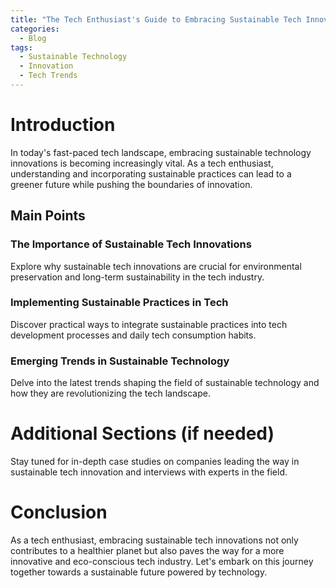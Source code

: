 ```yaml
---
title: "The Tech Enthusiast's Guide to Embracing Sustainable Tech Innovations"
categories:
  - Blog
tags:
  - Sustainable Technology
  - Innovation
  - Tech Trends
---
```


# Introduction
In today's fast-paced tech landscape, embracing sustainable technology innovations is becoming increasingly vital. As a tech enthusiast, understanding and incorporating sustainable practices can lead to a greener future while pushing the boundaries of innovation.

## Main Points
### The Importance of Sustainable Tech Innovations
Explore why sustainable tech innovations are crucial for environmental preservation and long-term sustainability in the tech industry.

### Implementing Sustainable Practices in Tech
Discover practical ways to integrate sustainable practices into tech development processes and daily tech consumption habits.

### Emerging Trends in Sustainable Technology
Delve into the latest trends shaping the field of sustainable technology and how they are revolutionizing the tech landscape.

# Additional Sections (if needed)
Stay tuned for in-depth case studies on companies leading the way in sustainable tech innovation and interviews with experts in the field.

# Conclusion
As a tech enthusiast, embracing sustainable tech innovations not only contributes to a healthier planet but also paves the way for a more innovative and eco-conscious tech industry. Let's embark on this journey together towards a sustainable future powered by technology.
